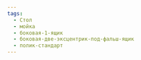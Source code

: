 ```yaml
---
tags:
  - Стол
  - мойка
  - боковая-1-ящик
  - боковая-две-эксцентрик-под-фальш-ящик
  - полик-стандарт
---
```

